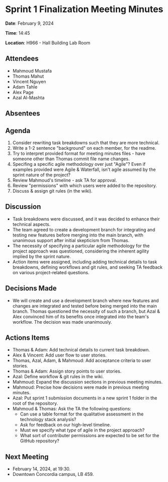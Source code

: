 # Sprint 1 Finalization Meeting Minutes

**Date**: February 9, 2024

**Time**: 14:45

**Location**: H966 - Hall Building Lab Room

## Attendees

- Mahmoud Mustafa
- Thomas Mahut
- Vincent Nguyen
- Adam Tahle
- Alex Page
- Azal Al-Mashta

## Absentees

## Agenda

1. Consider rewriting task breakdowns such that they are more technical.
2. Write a 1-2 sentence "background" on each member, for the readme.
3. Try to interpret provided format for meeting minutes files - have someone other than Thomas commit file name changes.
4. Specifing a specific agile methodology over just "Agile"? Even if examples provided were Agile & Waterfall, isn't agile assumed by the sprint nature of the project?
5. Review Mahmoud's timeline - ask TA for approval.
6. Review "permissions" with which users were added to the repository.
7. Discuss & assign git rules (in the wiki).

## Discussion

- Task breakdowns were discussed, and it was decided to enhance their technical aspects.
- The team agreed to create a development branch for integrating and testing new features before merging into the main branch, with unanimous support after initial skepticism from Thomas.
- The necessity of specifying a particular agile methodology for the project approach was questioned, considering the inherent agility implied by the sprint nature.
- Action items were assigned, including adding technical details to task breakdowns, defining workflows and git rules, and seeking TA feedback on various project-related questions.

## Decisions Made

- We will create and use a development branch where new features and changes are integrated and tested before being merged into the main branch. Thomas questioned the necessity of such a branch, but Azal & Alex convinced him of its benefits once integrated into the team's workflow. The decision was made unanimously.

## Actions Items

- Thomas & Adam: Add technical details to current task breakdown.
- Alex & Vincent: Add user flow to user stories.
- Thomas, Azal, Adam, & Mahmoud: Add acceptance criteria to user stories.
- Thomas & Adam: Assign story points to user stories.
- Azal: Define workflow & git rules in the wiki.
- Mahmoud: Expand the discussion sections in previous meeting minutes.
- Mahmoud: Precise how decisions were made in previous meeting minutes.
- Azal: Put sprint 1 submission documents in a new sprint 1 folder in the root of the repository.
- Mahmoud & Thomas: Ask the TA the following questions:
  - Can use a table format for the qualitative assessment in the technology stack analysis?
  - Ask for feedback on our high-level timeline.
  - Must we specify what _type_ of agile in the project approach?
  - What sort of contributer permissions are expected to be set for the GitHub repository?

## Next Meeting

- February 14, 2024, at 19:30.
- Downtown Concordia campus, LB 459.
